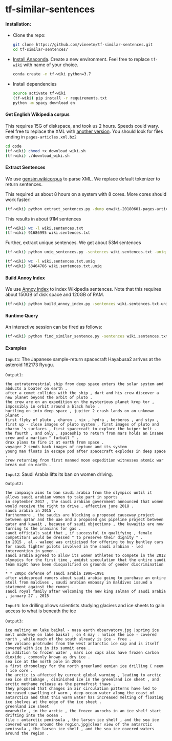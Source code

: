 # tf-similar-sentences

#### Installation:
* Clone the repo:
    ```bash
    git clone https://github.com/vineetm/tf-similar-sentences.git
    cd tf-similar-sentences/
    ```
    
* [Install Anaconda](https://www.anaconda.com/download/#macos). Create a new environment. Feel free to replace `tf-wiki` with name of your choice.    
    ```bash
    conda create -n tf-wiki python=3.7
    ```
    
* Install dependencies    
    ``` bash
    source activate tf-wiki
    (tf-wiki) pip install -r requirements.txt
    python -m spacy download en
    ```

#### Get English Wikipedia corpus 
This requires 15G of diskspace, and took us 2 hours. Speeds could wary. Feel free to replace the XML with [another version](https://dumps.wikimedia.org/enwiki/). You should look for files ending in `pages-articles.xml.bz2`
    
```bash
cd code
(tf-wiki) chmod +x download_wiki.sh
(tf-wiki) ./download_wiki.sh
```

#### Extract Sentences 
We use [gensim.wikicorpus](https://radimrehurek.com/gensim/corpora/wikicorpus.html) to parse XML. We replace default tokenizer to return sentences.

This required us about 8 hours on a system with 8 cores. More cores should work faster!
```bash
(tf-wiki) python extract_sentences.py -dump enwiki-20180601-pages-articles.xml.bz2 -text wiki.sentences.txt 
```
This results in about 91M sentences
```bash
(tf-wiki) wc -l wiki.sentences.txt
(tf-wiki) 91686995 wiki.sentences.txt
```

Further, extract unique sentences. We get about 53M sentences
```bash
(tf-wiki) python uniq_sentences.py -sentences wiki.sentences.txt -uniq wiki.sentences.txt.uniq  
```
```bash
(tf-wiki) wc -l wiki.sentences.txt.uniq
(tf-wiki) 53464766 wiki.sentences.txt.uniq
```

#### Build Annoy Index
We use [Annoy Index](https://github.com/spotify/annoy) to index Wikipedia sentences. Note that this requires about 150GB of disk space and 120GB of RAM.
```bash
(tf-wiki) python build_annoy_index.py -sentences wiki.sentences.txt.uniq -ann wiki.annoy.index   
```

#### Runtime Query
An interactive session can be fired as follows:
```bash
(tf-wiki) python find_similar_sentence.py -sentences wiki.sentences.txt.uniq -ann wiki.annoy.index
```

#### Examples
`Input1`: The Japanese sample-return spacecraft Hayabusa2 arrives at the asteroid 162173 Ryugu.

`Output1`:
```
the extraterrestrial ship from deep space enters the solar system and abducts a boater on earth .
after a comet collides with the ship , dart and his crew discover a new planet beyond the orbit of pluto .
the crew are on an expedition on the mysterious planet krop tor , impossibly in orbit around a black hole .
hurtling on into deep space , jupiter 2 crash lands on an unknown planet .
first flyby of pluto , charon , nix , hydra , kerberos , and styx , first up - close images of pluto system , first images of pluto and charon 's surfaces , first spacecraft to explore the kuiper belt .
the fourth , and only , spaceship to return from mars holds an insane crew and a martian " furball " .
drax plans to fire it at earth from space .
voyager 2 sends back images of neptune and its system
young man floats in escape pod after spacecraft explodes in deep space .
crew returning from first manned moon expedition witnesses atomic war break out on earth .
```

`Input2`: Saudi Arabia lifts its ban on women driving.

`Output2:`
```
the campaign aims to ban saudi arabia from the olympics until it allows saudi arabian women to take part in sports .
in september 2017 , the saudi arabian government announced that women would receive the right to drive , effective june 2018 .
saudi arabia in 2015 .
furthermore , the saudis are blocking a proposed causeway project between qatar and the uae and a proposed gas pipeline project between qatar and kuwait , because of saudi objections , the kuwaitis are now turning to the iranians for gas .
saudi officials said that , if successful in qualifying , female competitors would be dressed " to preserve their dignity " .
in 2015 , al - waleed was criticised for offering to buy bentley cars for saudi fighter pilots involved in the saudi arabian - led intervention in yemen .
saudi arabia agreed to allow its women athletes to compete in the 2012 olympics for the first time , amidst speculation that the entire saudi team might have been disqualified on grounds of gender discrimination .
* * 280px defense of saudi arabia 1990–1991
after widespread rumors about saudi arabia going to purchase an entire atoll from maldives , saudi arabian embassy in maldives issued a statement against the rumors .
saudi royal family after welcoming the new king salman of saudi arabia , january 27 , 2015
```

`Input3`: Ice drilling allows scientists studying glaciers and ice sheets to gain access to what is beneath the ice

`Output3`:
```
ice melting on lake baikal - nasa earth observatory.jpg |spring ice melt underway on lake baikal , on 4 may : notice the ice - covered north , while much of the south already is ice - free .
the volcano protrudes from the west antarctic ice cap and is itself covered with ice in its summit area .
in addition to frozen water , mars ice caps also have frozen carbon dioxide , commonly known as dry ice .
sea ice at the north pole in 2006
a first chronology for the north greenland eemian ice drilling ( neem ) ice core .
the arctic is affected by current global warming , leading to arctic sea ice shrinkage , diminished ice in the greenland ice sheet , and arctic methane release as the permafrost thaws .
they proposed that changes in air circulation patterns have led to increased upwelling of warm , deep ocean water along the coast of antarctica and that this warm water has increased melting of floating ice shelves at the edge of the ice sheet .
greenland ice sheet
meanwhile , in the arctic , the frozen aurochs in an ice shelf start drifting into the ocean .
file : antarctic peninsula , the larsen ice shelf , and the sea ice covered waters around the region.jpg|clear view of the antarctic peninsula , the larsen ice shelf , and the sea ice covered waters around the region .
```